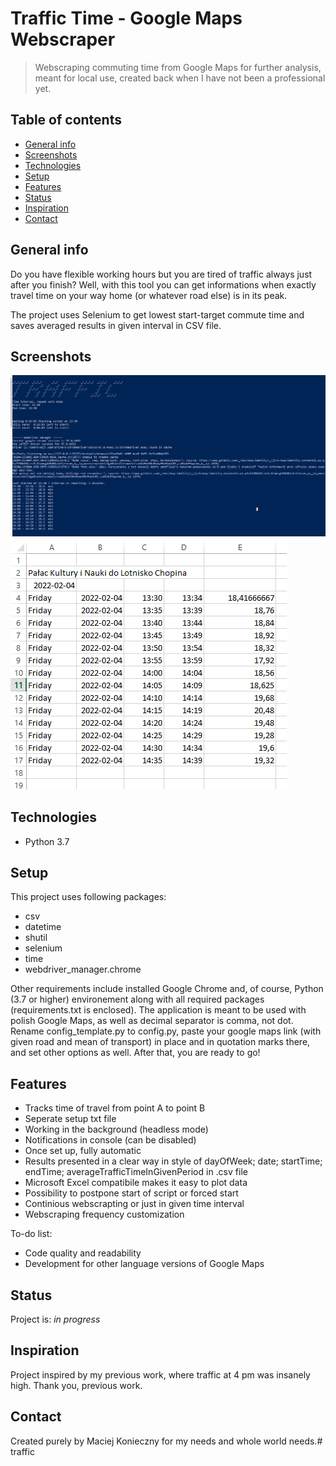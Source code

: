 # Traffic Time - Google Maps Webscraper
> Webscraping commuting time from Google Maps for further analysis, meant for local use, created back when I have not been a professional yet.

## Table of contents
* [General info](#general-info)
* [Screenshots](#screenshots)
* [Technologies](#technologies)
* [Setup](#setup)
* [Features](#features)
* [Status](#status)
* [Inspiration](#inspiration)
* [Contact](#contact)

## General info
Do you have flexible working hours but you are tired of traffic always just after you finish? Well, with this tool you can get informations when exactly travel time on your way home (or whatever road else) is in its peak.

The project uses Selenium to get lowest start-target commute time and saves averaged results in given interval in CSV file.

## Screenshots
![Example screenshot](./img/screenshot_working.png)
![Example screenshot](./img/screenshot_result.png)

## Technologies
* Python 3.7

## Setup
This project uses following packages:
* csv
* datetime
* shutil
* selenium
* time
* webdriver_manager.chrome

Other requirements include installed Google Chrome and, of course, Python (3.7 or higher) environement along with all required packages (requirements.txt is enclosed).
The application is meant to be used with polish Google Maps, as well as decimal separator is comma, not dot.
Rename config_template.py to config.py, paste your google maps link (with given road and mean of transport) in place and in quotation marks there, and set other options as well. After that, you are ready to go!

## Features
* Tracks time of travel from point A to point B
* Seperate setup txt file
* Working in the background (headless mode)
* Notifications in console (can be disabled)
* Once set up, fully automatic
* Results presented in a clear way in style of dayOfWeek; date; startTime; endTime; averageTrafficTimeInGivenPeriod in .csv file
* Microsoft Excel compatibile makes it easy to plot data
* Possibility to postpone start of script or forced start
* Continious webscrapting or just in given time interval
* Webscraping frequency customization

To-do list:
* Code quality and readability
* Development for other language versions of Google Maps

## Status
Project is: _in progress_

## Inspiration
Project inspired by my previous work, where traffic at 4 pm was insanely high. Thank you, previous work.

## Contact
Created purely by Maciej Konieczny for my needs and whole world needs.# traffic
